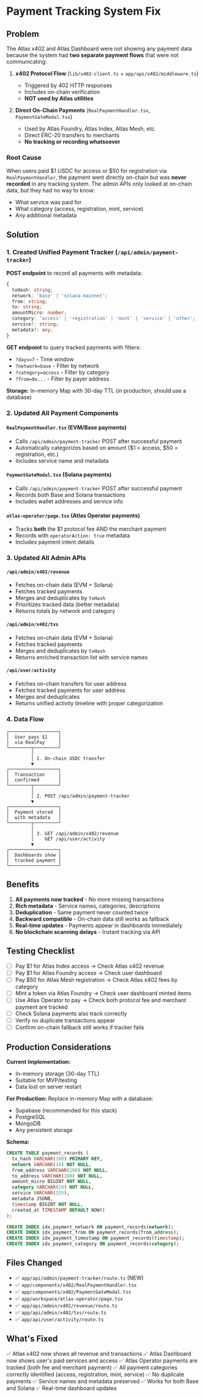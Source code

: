 # Payment Tracking System Fix

## Problem

The Atlas x402 and Atlas Dashboard were not showing any payment data because the system had **two separate payment flows** that were not communicating:

1. **x402 Protocol Flow** (`lib/x402-client.ts` + `app/api/x402/middleware.ts`)
   - Triggered by 402 HTTP responses
   - Includes on-chain verification
   - **NOT used by Atlas utilities**

2. **Direct On-Chain Payments** (`RealPaymentHandler.tsx`, `PaymentGateModal.tsx`)
   - Used by Atlas Foundry, Atlas Index, Atlas Mesh, etc.
   - Direct ERC-20 transfers to merchants
   - **No tracking or recording whatsoever**

### Root Cause
When users paid $1 USDC for access or $50 for registration via `RealPaymentHandler`, the payment went directly on-chain but was **never recorded** in any tracking system. The admin APIs only looked at on-chain data, but they had no way to know:
- What service was paid for
- What category (access, registration, mint, service)
- Any additional metadata

## Solution

### 1. Created Unified Payment Tracker (`/api/admin/payment-tracker`)

**POST endpoint** to record all payments with metadata:
```typescript
{
  txHash: string;
  network: 'base' | 'solana-mainnet';
  from: string;
  to: string;
  amountMicro: number;
  category: 'access' | 'registration' | 'mint' | 'service' | 'other';
  service?: string;
  metadata?: any;
}
```

**GET endpoint** to query tracked payments with filters:
- `?days=7` - Time window
- `?network=base` - Filter by network
- `?category=access` - Filter by category
- `?from=0x...` - Filter by payer address

**Storage:** In-memory Map with 30-day TTL (in production, should use a database)

### 2. Updated All Payment Components

#### `RealPaymentHandler.tsx` (EVM/Base payments)
- Calls `/api/admin/payment-tracker` POST after successful payment
- Automatically categorizes based on amount ($1 = access, $50 = registration, etc.)
- Includes service name and metadata

#### `PaymentGateModal.tsx` (Solana payments)
- Calls `/api/admin/payment-tracker` POST after successful payment
- Records both Base and Solana transactions
- Includes wallet addresses and service info

#### `atlas-operator/page.tsx` (Atlas Operator payments)
- Tracks **both** the $1 protocol fee AND the merchant payment
- Records with `operatorAction: true` metadata
- Includes payment intent details

### 3. Updated All Admin APIs

#### `/api/admin/x402/revenue`
- Fetches on-chain data (EVM + Solana)
- Fetches tracked payments
- Merges and deduplicates by `txHash`
- Prioritizes tracked data (better metadata)
- Returns totals by network and category

#### `/api/admin/x402/txs`
- Fetches on-chain data (EVM + Solana)
- Fetches tracked payments
- Merges and deduplicates by `txHash`
- Returns enriched transaction list with service names

#### `/api/user/activity`
- Fetches on-chain transfers for user address
- Fetches tracked payments for user address
- Merges and deduplicates
- Returns unified activity timeline with proper categorization

### 4. Data Flow

```
┌──────────────────┐
│  User pays $1    │
│  via RealPay     │
└────────┬─────────┘
         │
         │ 1. On-chain USDC transfer
         ▼
┌──────────────────┐
│  Transaction     │
│  confirmed       │
└────────┬─────────┘
         │
         │ 2. POST /api/admin/payment-tracker
         ▼
┌──────────────────┐
│  Payment stored  │
│  with metadata   │
└────────┬─────────┘
         │
         │ 3. GET /api/admin/x402/revenue
         │    GET /api/user/activity
         ▼
┌──────────────────┐
│  Dashboards show │
│  tracked payment │
└──────────────────┘
```

## Benefits

1. **All payments now tracked** - No more missing transactions
2. **Rich metadata** - Service names, categories, descriptions
3. **Deduplication** - Same payment never counted twice
4. **Backward compatible** - On-chain data still works as fallback
5. **Real-time updates** - Payments appear in dashboards immediately
6. **No blockchain scanning delays** - Instant tracking via API

## Testing Checklist

- [ ] Pay $1 for Atlas Index access → Check Atlas x402 revenue
- [ ] Pay $1 for Atlas Foundry access → Check user dashboard
- [ ] Pay $50 for Atlas Mesh registration → Check Atlas x402 fees by category
- [ ] Mint a token via Atlas Foundry → Check user dashboard minted items
- [ ] Use Atlas Operator to pay → Check both protocol fee and merchant payment are tracked
- [ ] Check Solana payments also track correctly
- [ ] Verify no duplicate transactions appear
- [ ] Confirm on-chain fallback still works if tracker fails

## Production Considerations

**Current Implementation:**
- In-memory storage (30-day TTL)
- Suitable for MVP/testing
- Data lost on server restart

**For Production:**
Replace in-memory Map with a database:
- Supabase (recommended for this stack)
- PostgreSQL
- MongoDB
- Any persistent storage

**Schema:**
```sql
CREATE TABLE payment_records (
  tx_hash VARCHAR(100) PRIMARY KEY,
  network VARCHAR(20) NOT NULL,
  from_address VARCHAR(100) NOT NULL,
  to_address VARCHAR(100) NOT NULL,
  amount_micro BIGINT NOT NULL,
  category VARCHAR(20) NOT NULL,
  service VARCHAR(255),
  metadata JSONB,
  timestamp BIGINT NOT NULL,
  created_at TIMESTAMP DEFAULT NOW()
);

CREATE INDEX idx_payment_network ON payment_records(network);
CREATE INDEX idx_payment_from ON payment_records(from_address);
CREATE INDEX idx_payment_timestamp ON payment_records(timestamp);
CREATE INDEX idx_payment_category ON payment_records(category);
```

## Files Changed

- ✅ `app/api/admin/payment-tracker/route.ts` (NEW)
- ✅ `app/components/x402/RealPaymentHandler.tsx`
- ✅ `app/components/x402/PaymentGateModal.tsx`
- ✅ `app/workspace/atlas-operator/page.tsx`
- ✅ `app/api/admin/x402/revenue/route.ts`
- ✅ `app/api/admin/x402/txs/route.ts`
- ✅ `app/api/user/activity/route.ts`

## What's Fixed

✅ Atlas x402 now shows all revenue and transactions
✅ Atlas Dashboard now shows user's paid services and access
✅ Atlas Operator payments are tracked (both fee and merchant payment)
✅ All payment categories correctly identified (access, registration, mint, service)
✅ No duplicate payments
✅ Service names and metadata preserved
✅ Works for both Base and Solana
✅ Real-time dashboard updates

